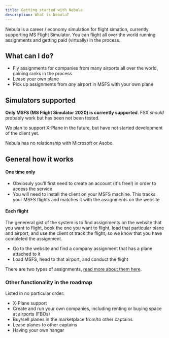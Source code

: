 ```yaml
---
title: Getting started with Nebula
description: What is Nebula?
---
```


Nebula is a career / economy simulation for flight simation, currently supporting MS Flight Simulator. You can flight all over the world running assignments and getting paid (virtually) in the process.

## What can I do?

- Fly assignments for companies from many airports all over the world, gaining ranks in the process
- Lease your own plane
- Pick up assignments from _any_ airport in MSFS with your own plane

## Simulators supported

**Only MSFS (MS Flight Simulator 2020) is currently supported**. FSX _should_ probably work but has been not been tested.

We plan to support X-Plane in the future, but have not started development of the client yet.

Nebula has no relationship with Microsoft or Asobo.

## General how it works

#### One time only

- Obviosuly you'll first need to create an account (it's free!) in order to access the service
- You will need to install the client on your MSFS machine. This tracks your MSFS flights and matches it with the assignments on the website

#### Each flight

The genereral gist of the system is to find assignments on the website that you want to flight, book the one you want to flight, load that particular plane and airport, and use the client ot track the flight, so we know that you have completed the assignment.

- Go to the website and find a company assignment that has a plane attached to it
- Load MSFS, head to that airport, and conduct the flight

There are two types of assignments, [read more about them here](/assignments/types/).

### Other functionality in the roadmap

Listed in no particular order:

- X-Plane support
- Create and run your own companies, including renting or buying space at airports (FBOs)
- Buy/sell planes in the marketplace from/to other captains
- Lease planes to other captains
- Having your own hangar

